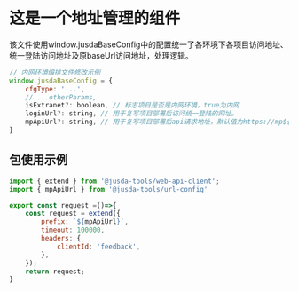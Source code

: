 # 这是一个地址管理的组件
 该文件使用window.jusdaBaseConfig中的配置统一了各环境下各项目访问地址、统一登陆访问地址及原baseUrl访问地址，处理逻辑。

```jsx
// 内网环境编排文件修改示例
window.jusdaBaseConfig = {
    cfgType: '...',
    // ...otherParams,
    isExtranet?: boolean, // 标志项目是否是内网环境，true为内网
    loginUrl?: string, // 用于复写项目部署后访问统一登陆的网址。
    mpApiUrl?: string, // 用于复写项目部署后api请求地址，默认值为https://mp${cfgType}.juslink.com/api。
}
```

## 包使用示例

```jsx
import { extend } from '@jusda-tools/web-api-client';
import { mpApiUrl } from '@jusda-tools/url-config'

export const request =()=>{
    const request = extend({
        prefix: `${mpApiUrl}`,
        timeout: 100000,
        headers: {
            clientId: 'feedback',
        },
    });
    return request;
}
```

